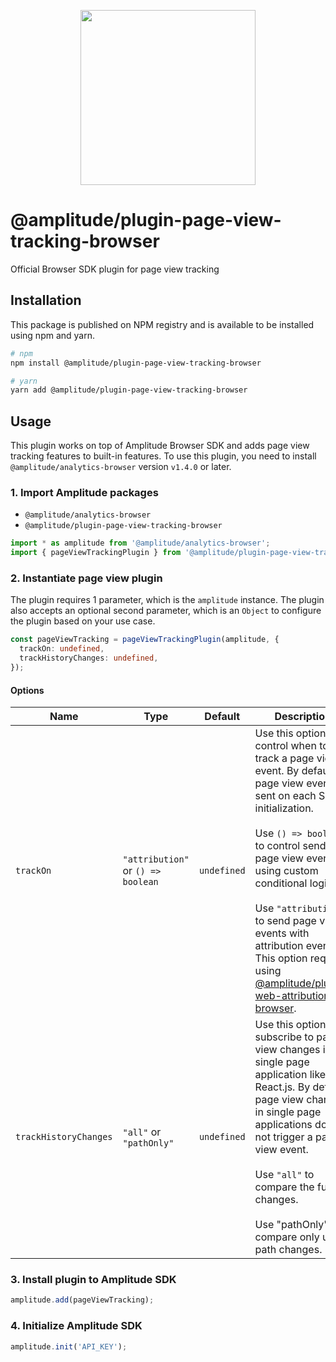 <p align="center">
  <a href="https://amplitude.com" target="_blank" align="center">
    <img src="https://static.amplitude.com/lightning/46c85bfd91905de8047f1ee65c7c93d6fa9ee6ea/static/media/amplitude-logo-with-text.4fb9e463.svg" width="280">
  </a>
  <br />
</p>

# @amplitude/plugin-page-view-tracking-browser

Official Browser SDK plugin for page view tracking

## Installation

This package is published on NPM registry and is available to be installed using npm and yarn.

```sh
# npm
npm install @amplitude/plugin-page-view-tracking-browser

# yarn
yarn add @amplitude/plugin-page-view-tracking-browser
```

## Usage

This plugin works on top of Amplitude Browser SDK and adds page view tracking features to built-in features. To use this plugin, you need to install `@amplitude/analytics-browser` version `v1.4.0` or later.

### 1. Import Amplitude packages

* `@amplitude/analytics-browser`
* `@amplitude/plugin-page-view-tracking-browser`

```typescript
import * as amplitude from '@amplitude/analytics-browser';
import { pageViewTrackingPlugin } from '@amplitude/plugin-page-view-tracking-browser';
```

### 2. Instantiate page view plugin

The plugin requires 1 parameter, which is the `amplitude` instance. The plugin also accepts an optional second parameter, which is an `Object` to configure the plugin based on your use case.

```typescript
const pageViewTracking = pageViewTrackingPlugin(amplitude, {
  trackOn: undefined,
  trackHistoryChanges: undefined,
});
```

#### Options

|Name|Type|Default|Description|
|-|-|-|-|
|`trackOn`|`"attribution"` or `() => boolean`|`undefined`|Use this option to control when to track a page view event. By default, a page view event is sent on each SDK initialization.<br/><br/>Use `() => boolean` to control sending page view events using custom conditional logic.<br/><br/>Use `"attribution"` to send page view events with attribution events. This option requires using [@amplitude/plugin-web-attribution-browser](https://github.com/amplitude/Amplitude-TypeScript/tree/main/packages/plugin-web-attribution-browser).|
|`trackHistoryChanges`|`"all"` or `"pathOnly"`|`undefined`|Use this option to subscribe to page view changes in a single page application like React.js. By default, page view changes in single page applications does not trigger a page view event.<br/><br/>Use `"all"` to compare the full url changes.<br/><br/>Use "pathOnly" to compare only url path changes.|

### 3. Install plugin to Amplitude SDK

```typescript
amplitude.add(pageViewTracking);
```

### 4. Initialize Amplitude SDK

```typescript
amplitude.init('API_KEY');
```
